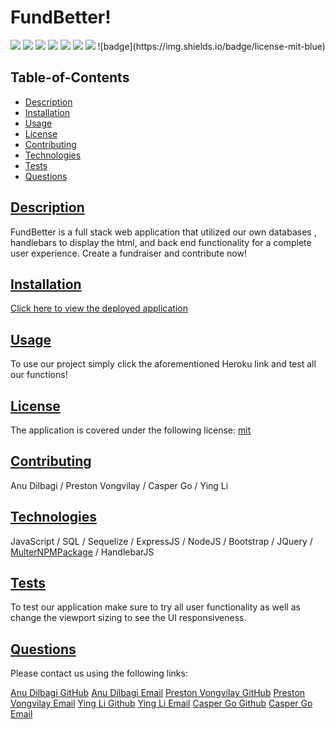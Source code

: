 # FundBetter!
  <img src="https://img.shields.io/badge/html5%20-%23E34F26.svg?&style=for-the-badge&logo=html5&logoColor=white"/>
  <img src="https://img.shields.io/badge/css3%20-%231572B6.svg?&style=for-the-badge&logo=css3&logoColor=white"/>
  <img src="https://img.shields.io/badge/bootstrap%20-%23563D7C.svg?&style=for-the-badge&logo=bootstrap&logoColor=white"/> 
  <img src="https://img.shields.io/badge/javascript%20-%23323330.svg?&style=for-the-badge&logo=javascript&logoColor=%23F7DF1E"/> 
  <img src="https://img.shields.io/badge/node.js%20-%2343853D.svg?&style=for-the-badge&logo=node.js&logoColor=white"/> 
  <img src="https://img.shields.io/badge/mysql-%2300f.svg?&style=for-the-badge&logo=mysql&logoColor=white"/> <img src="https://img.shields.io/badge/heroku%20-%23430098.svg?&style=for-the-      badge&logo=heroku&logoColor=white"/> 
  ![badge](https://img.shields.io/badge/license-mit-blue)

  ## Table-of-Contents

  * [Description](#description)
  * [Installation](#installation)
  * [Usage](#usage)
  * [License](#license)
  * [Contributing](#contributing)
  * [Technologies](#technologies)
  * [Tests](#tests)
  * [Questions](#questions)
  
  ## [Description](#table-of-contents)

  FundBetter is a full stack web application that utilized our own databases , handlebars to display the html, and back end functionality for a complete user experience. Create a fundraiser   and contribute now!

  ## [Installation](#table-of-contents)

  [Click here to view the deployed application](https://mvc-project-2-9329043fdd43.herokuapp.com/)

  ## [Usage](#table-of-contents)

  To use our project simply click the aforementioned Heroku link and test all our functions!
  
  ## [License](#table-of-contents)
  The application is covered under the following license: [mit](https://choosealicense.com/licenses/mit)

  ## [Contributing](#table-of-contents)
  
  Anu Dilbagi / Preston Vongvilay / Casper Go / Ying Li

  ## [Technologies](#technologies)
  JavaScript / SQL / Sequelize / ExpressJS / NodeJS / Bootstrap / JQuery / [MulterNPMPackage](https://www.npmjs.com/package/multer) / HandlebarJS
  
  ## [Tests](#table-of-contents)

  To test our application make sure to try all user functionality as well as change the viewport sizing to see the UI responsiveness.

  ## [Questions](#table-of-contents)

  Please contact us using the following links:

  [Anu Dilbagi GitHub](https://github.com/anud22)
  [Anu Dilbagi Email](mailto:adilbagi@gmail.com)
  [Preston Vongvilay GitHub](https://github.com/pvongvilay)
  [Preston Vongvilay Email](mailto:placeholder@email.com)
  [Ying Li Github](https://github.com/yul402)
  [Ying Li Email](mailto:ying.li20@outlook.com)
  [Casper Go Github](https://github.com/info-hazard)
  [Casper Go Email](mailto:zachakazach@gmail.com)

  
